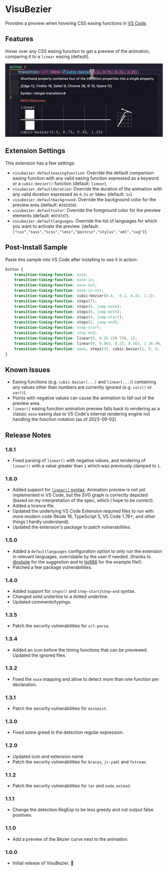 # VisuBezier

Provides a preview when hovering CSS easing functions in [VS Code](https://github.com/Microsoft/vscode).

## Features

Hover over any CSS easing function to get a preview of the animation, comparing it to a `linear` easing (default).

![Hover to preview](https://raw.githubusercontent.com/chriskirknielsen/visubezier/master/preview.gif)

## Extension Settings

This extension has a few settings:

-   `visubezier.defaulteasingfunction`: Override the default comparison easing function with any valid easing function expressed as a keyword or a `cubic-bezier()` function (default: `linear`).
-   `visubezier.defaultduration`: Override the duration of the animation with any valid duration expressed as `0.5s` or `500ms` (default: `1s`).
-   `visubezier.defaultbackground`: Override the background color for the preview area (default: `#2d2d30`).
-   `visubezier.defaultcolor`: Override the foreground color for the preview elements (default: `#d7d7d7`).
-   `visubezier.defaultlanguages`: Override the list of languages for which you want to activate the preview. (default: `["css","sass","scss","less","postcss","stylus","xml","svg"]`).

## Post-Install Sample

Paste this sample into VS Code after installing to see it in action:

```css
button {
	transition-timing-function: ease;
	transition-timing-function: ease-in;
	transition-timing-function: ease-out;
	transition-timing-function: ease-in-out;
	transition-timing-function: cubic-bezier(0.4, -0.2, 0.42, 1.2);
	transition-timing-function: steps(7);
	transition-timing-function: steps(5, jump-none);
	transition-timing-function: steps(8, jump-both);
	transition-timing-function: steps(4, jump-start);
	transition-timing-function: steps(2, jump-end);
	transition-timing-function: step-start;
	transition-timing-function: step-end;
	transition-timing-function: linear(0, 0.25 25% 75%, 1);
	transition-timing-function: linear(0, 0.063, 0.25, 0.563, 1 36.4%, 0.812, 0.75, 0.813, 1 72.7%, 0.953, 0.938, 0.953, 1 90.9%, 0.984, 1 100% 100%);
	transition-timing-function: ease, steps(3), cubic-bezier(1, 0, 0, 1), linear(0 0%, -0.25, 1.25, 1 100%);
}
```

## Known Issues

-   Easing functions (e.g. `cubic-bezier(...)` and `linear(...)`) containing any values other than numbers are currently ignored (e.g. `calc()` or `var()`).
-   Points with negative values can cause the animation to fall out of the preview area.
-   `linear()` easing function animation preview falls back to rendering as a classic `ease` easing due to VS Code's internal rendering engine not handling the function notation (as of 2023-09-02).

## Release Notes

### 1.6.1

-   Fixed parsing of `linear()` with negative values, and rendering of `linear()` with a value greater than `1` which was previously clamped to `1`.

### 1.6.0

-   Added support for [`linear()` syntax](https://jakearchibald.github.io/csswg-drafts/css-easing-2/Overview.html#the-linear-easing-function). Animation preview is not yet implemented in VS Code, but the SVG graph is correctly depicted (based on my interpretation of the spec, which I hope to be correct).
-   Added a licence file.
-   Updated the underlying VS Code Extension required files to run with more modern code (Node 18, TypeScript 5, VS Code 1.76+, and other things I hardly understand).
-   Updated the extension's package to patch vulnerabilities.

### 1.5.0

-   Added a `defaultlanguages` configuration option to only run the extension in relevant languages, overridable by the user if needed. (thanks to [@robole](https://github.com/robole) for the suggestion and to [tjx666](https://github.com/tjx666) for the example file!).
-   Patched a few package vulnerabilities.

### 1.4.0

-   Added support for `steps()` and `step-start`/`step-end` syntax.
-   Changed solid underline to a dotted underline.
-   Updated comments/typings.

### 1.3.5

-   Patch the security vulnerabilities for `url-parse`.

### 1.3.4

-   Added an icon before the timing functions that can be previewed. Updated the ignored files.

### 1.3.2

-   Fixed the `ease` mapping and allow to detect more than one function per declaration.

### 1.3.1

-   Patch the security vulnerabilities for `minimist`.

### 1.3.0

-   Fixed some greed in the detection regular expression.

### 1.2.0

-   Updated icon and extension name
-   Patch the security vulnerabilities for `braces`, `js-yaml` and `fstream`.

### 1.1.2

-   Patch the security vulnerabilities for `tar` and `node.extend`.

### 1.1.1

-   Change the detection RegExp to be less greedy and not output false positives.

### 1.1.0

-   Add a preview of the Bézier curve next to the animation.

### 1.0.0

-   Initial release of VisuBezier. 🤘
